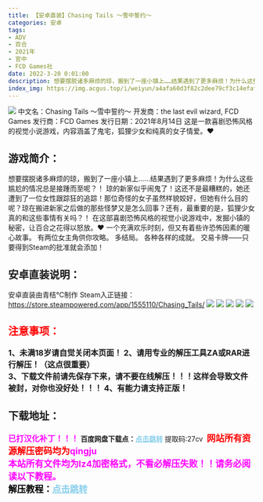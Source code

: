 ```yaml
---
title: 【安卓直装】Chasing Tails 〜雪中誓约〜
categories: 安卓
tags:
- ADV
- 百合
- 2021年
- 官中
- FCD Games社
date: 2022-3-20 0:01:00
description: 想要摆脱诸多麻烦的琼，搬到了一座小镇上……结果遇到了更多麻烦！为什么这些尴尬的情况总是接踵而至呢？！琼的新家似乎闹鬼了！这还不是最糟糕的，她还遭到了一位女性跟踪狂的追踪！那位奇怪的女子虽然样貌姣好，但她有什么目的呢？琼在搬进新家之后做的那些怪梦又是怎么回事？还有，最重要的是，狐狸少女真的和这些事情有关吗？！
index_img: https://img.acgus.top/i/weiyun/a4afa60d3f82c2dee79cf3c14efaf664bc2e48661348e0bc8ec422682fd989eae3549d83d628b9f6107bfd5175407495.webp
---
```

![](https://img.acgus.top/i/weiyun/a4afa60d3f82c2dee79cf3c14efaf664bc2e48661348e0bc8ec422682fd989eae3549d83d628b9f6107bfd5175407495.webp)
中文名：Chasing Tails 〜雪中誓约〜
开发商：the last evil wizard, FCD Games
发行商：FCD Games
发行日期：2021年8月14日
这是一款喜剧恐怖风格的视觉小说游戏，内容涵盖了鬼宅，狐狸少女和纯真的女子情爱。❤︎

## 游戏简介：
想要摆脱诸多麻烦的琼，搬到了一座小镇上……结果遇到了更多麻烦！为什么这些尴尬的情况总是接踵而至呢？！
琼的新家似乎闹鬼了！这还不是最糟糕的，她还遭到了一位女性跟踪狂的追踪！那位奇怪的女子虽然样貌姣好，但她有什么目的呢？琼在搬进新家之后做的那些怪梦又是怎么回事？还有，最重要的是，狐狸少女真的和这些事情有关吗？！
在这部喜剧恐怖风格的视觉小说游戏中，发掘小镇的秘密，让百合之花得以怒放。❤︎
一个充满欢乐时刻，但又有着些许恐怖因素的暖心故事。
有两位女主角供你攻略。
多结局。
各种各样的成就。
交易卡牌——只要得到Steam的批准就会添加！

## **安卓直装说明：**
安卓直装由青桔℃制作
Steam入正链接：https://store.steampowered.com/app/1555110/Chasing_Tails/
![](https://img.acgus.top/i/weiyun/f23993d9e93cd3a61a1236dee643337272f4a246b3e6c50e12fdb4460adc2523ebd6486a27c7cb077790755d7a171407.webp)
![](https://img.acgus.top/i/weiyun/209db23fa3b6c7990ea5cc918bcca4069275c076e310df766ae22985341f8d41370fc04aed959e56fc4d107bc926bb5a.webp)
![](https://img.acgus.top/i/weiyun/1dd97dc24a53e2be988a8c66b6cf2c7c01049be8a0eb0d2a41950b07d553dfc6a3714c91ba018aa636b56f0fbb0ea3b5.webp)
![](https://img.acgus.top/i/weiyun/6b53a7e3ecf0d6a15614e427c48535a1e731adf19c4103912131a67b0cb896088bfa2854ca8ce57c27bff200088bef52.webp)
![](https://img.acgus.top/i/weiyun/7b83af1569fa9b70c034e0d1da1b9df81e2e63f7a5405043c69733416214ccc6a287fe486f22fe93c69312ff7a4b7088.webp)





## <font color=#FF0000 >注意事项：</font>
<font size=3><b>1、未满18岁请自觉关闭本页面！
2、请用专业的解压工具ZA或RAR进行解压！（这点很重要）           
3、下载文件前请先保存下来，请不要在线解压！！！这样会导致文件被封，对你也没好处！！！
4、有能力请支持正版！</b></font>

## 下载地址：
<font color=#FF00FF size=3>**已打汉化补丁！！！**</font>
<b>百度网盘下载点：</b><a href="https://pan.baidu.com/s/1BKWiYrCRmeWZe090r8tfKQ?pwd=27cv" style="color: #87CEEB;"><b>点击跳转</b></a> 提取码:27cv
<a style="padding: 0" href="https://post.qingju.org/AD/"><img style="max-width:100%" src="https://img.acgus.top/i/2024/07/478f689b8021d8d499ab43d21acf137a.gif" alt=""></a>
<b><font color=#FF0000 size=4>网站所有资源解压密码均为</b></font><b><font color=#FF00FF size=4>qingju</font><font color=#FF0000 ></font></b><br><b><font color=#FF00FF size=4>本站所有文件均为lz4加密格式，不看必解压失败！！请务必阅读以下教程。</b></font><br><b><font color=#000 size=4>解压教程：</b><a href="https://post.qingju.org/tutorial/000/" style="color: #87CEEB;"><b>点击跳转</b></a>